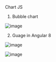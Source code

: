 Chart JS

1. Bubble chart

![image](https://user-images.githubusercontent.com/47694362/144741128-c0db739b-f69a-461b-a042-28796c63ae6b.png)

2. Guage in Angular 8


![image](https://user-images.githubusercontent.com/47694362/144741153-fba2fa25-a9a7-4ad6-b2d9-355f0e078772.png)



![image](https://user-images.githubusercontent.com/47694362/144741166-c5b65b17-baa4-45f0-9b54-758d88608676.png)
